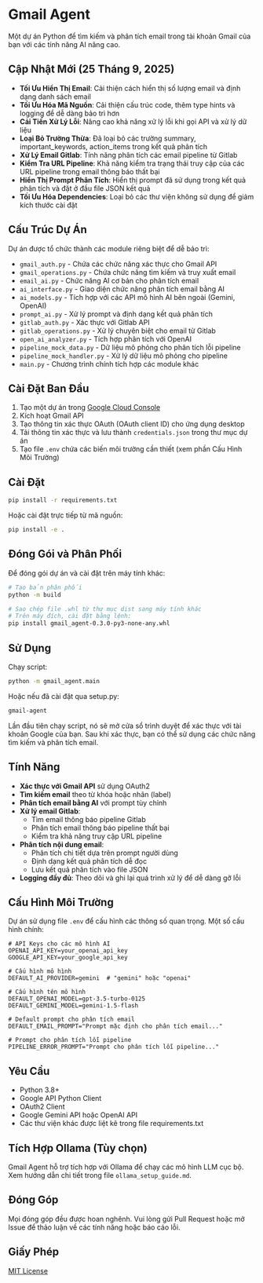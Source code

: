 # Gmail Agent

Một dự án Python để tìm kiếm và phân tích email trong tài khoản Gmail của bạn với các tính năng AI nâng cao.

## Cập Nhật Mới (25 Tháng 9, 2025)

- **Tối Ưu Hiển Thị Email**: Cải thiện cách hiển thị số lượng email và định dạng danh sách email
- **Tối Ưu Hóa Mã Nguồn**: Cải thiện cấu trúc code, thêm type hints và logging để dễ dàng bảo trì hơn
- **Cải Tiến Xử Lý Lỗi**: Nâng cao khả năng xử lý lỗi khi gọi API và xử lý dữ liệu
- **Loại Bỏ Trường Thừa**: Đã loại bỏ các trường summary, important_keywords, action_items trong kết quả phân tích
- **Xử Lý Email Gitlab**: Tính năng phân tích các email pipeline từ Gitlab
- **Kiểm Tra URL Pipeline**: Khả năng kiểm tra trạng thái truy cập của các URL pipeline trong email thông báo thất bại
- **Hiển Thị Prompt Phân Tích**: Hiển thị prompt đã sử dụng trong kết quả phân tích và đặt ở đầu file JSON kết quả
- **Tối Ưu Hóa Dependencies**: Loại bỏ các thư viện không sử dụng để giảm kích thước cài đặt

## Cấu Trúc Dự Án

Dự án được tổ chức thành các module riêng biệt để dễ bảo trì:

- `gmail_auth.py` - Chứa các chức năng xác thực cho Gmail API
- `gmail_operations.py` - Chứa chức năng tìm kiếm và truy xuất email
- `email_ai.py` - Chức năng AI cơ bản cho phân tích email
- `ai_interface.py` - Giao diện chức năng phân tích email bằng AI
- `ai_models.py` - Tích hợp với các API mô hình AI bên ngoài (Gemini, OpenAI)
- `prompt_ai.py` - Xử lý prompt và định dạng kết quả phân tích
- `gitlab_auth.py` - Xác thực với Gitlab API
- `gitlab_operations.py` - Xử lý chuyên biệt cho email từ Gitlab
- `open_ai_analyzer.py` - Tích hợp phân tích với OpenAI
- `pipeline_mock_data.py` - Dữ liệu mô phỏng cho phân tích lỗi pipeline
- `pipeline_mock_handler.py` - Xử lý dữ liệu mô phỏng cho pipeline
- `main.py` - Chương trình chính tích hợp các module khác

## Cài Đặt Ban Đầu

1. Tạo một dự án trong [Google Cloud Console](https://console.cloud.google.com/)
2. Kích hoạt Gmail API
3. Tạo thông tin xác thực OAuth (OAuth client ID) cho ứng dụng desktop
4. Tải thông tin xác thực và lưu thành `credentials.json` trong thư mục dự án
5. Tạo file `.env` chứa các biến môi trường cần thiết (xem phần Cấu Hình Môi Trường)

## Cài Đặt

```bash
pip install -r requirements.txt
```

Hoặc cài đặt trực tiếp từ mã nguồn:

```bash
pip install -e .
```

## Đóng Gói và Phân Phối

Để đóng gói dự án và cài đặt trên máy tính khác:

```bash
# Tạo bản phân phối
python -m build

# Sao chép file .whl từ thư mục dist sang máy tính khác
# Trên máy đích, cài đặt bằng lệnh:
pip install gmail_agent-0.3.0-py3-none-any.whl
```

## Sử Dụng

Chạy script:

```bash
python -m gmail_agent.main
```

Hoặc nếu đã cài đặt qua setup.py:

```bash
gmail-agent
```

Lần đầu tiên chạy script, nó sẽ mở cửa sổ trình duyệt để xác thực với tài khoản Google của bạn.
Sau khi xác thực, bạn có thể sử dụng các chức năng tìm kiếm và phân tích email.

## Tính Năng

- **Xác thực với Gmail API** sử dụng OAuth2
- **Tìm kiếm email** theo từ khóa hoặc nhãn (label)
- **Phân tích email bằng AI** với prompt tùy chỉnh
- **Xử lý email Gitlab**:
    - Tìm email thông báo pipeline Gitlab
    - Phân tích email thông báo pipeline thất bại
    - Kiểm tra khả năng truy cập URL pipeline
- **Phân tích nội dung email**:
    - Phân tích chi tiết dựa trên prompt người dùng
    - Định dạng kết quả phân tích dễ đọc
    - Lưu kết quả phân tích vào file JSON
- **Logging đầy đủ**: Theo dõi và ghi lại quá trình xử lý để dễ dàng gỡ lỗi

## Cấu Hình Môi Trường

Dự án sử dụng file `.env` để cấu hình các thông số quan trọng. Một số cấu hình chính:

```
# API Keys cho các mô hình AI
OPENAI_API_KEY=your_openai_api_key
GOOGLE_API_KEY=your_google_api_key

# Cấu hình mô hình
DEFAULT_AI_PROVIDER=gemini  # "gemini" hoặc "openai"

# Cấu hình tên mô hình
DEFAULT_OPENAI_MODEL=gpt-3.5-turbo-0125
DEFAULT_GEMINI_MODEL=gemini-1.5-flash

# Default prompt cho phân tích email
DEFAULT_EMAIL_PROMPT="Prompt mặc định cho phân tích email..."

# Prompt cho phân tích lỗi pipeline
PIPELINE_ERROR_PROMPT="Prompt cho phân tích lỗi pipeline..."
```

## Yêu Cầu

- Python 3.8+
- Google API Python Client
- OAuth2 Client
- Google Gemini API hoặc OpenAI API
- Các thư viện khác được liệt kê trong file requirements.txt

## Tích Hợp Ollama (Tùy chọn)

Gmail Agent hỗ trợ tích hợp với Ollama để chạy các mô hình LLM cục bộ. Xem hướng dẫn chi tiết trong file `ollama_setup_guide.md`.

## Đóng Góp

Mọi đóng góp đều được hoan nghênh. Vui lòng gửi Pull Request hoặc mở Issue để thảo luận về các tính năng hoặc báo cáo lỗi.

## Giấy Phép

[MIT License](LICENSE)
